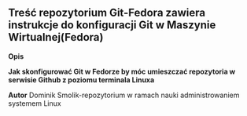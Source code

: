 ## **Treść repozytorium Git-Fedora zawiera instrukcje do konfiguracji Git w Maszynie Wirtualnej(Fedora)**

 **Opis**

 **Jak skonfigurować Git w Fedorze by móc umieszczać repozytoria w serwisie Github z poziomu terminala Linuxa**

 **Autor** Dominik Smolik-repozytorium w ramach nauki administrowaniem systemem Linux
